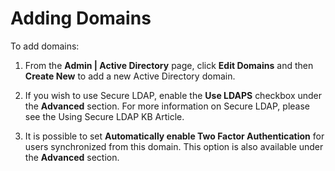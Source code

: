 [title]: # (Adding Domains)
[tags]: # (XXX)
[priority]: # (10)

# Adding Domains

To add domains:

1. From the **Admin | Active Directory** page, click **Edit Domains** and then **Create New** to add a new Active Directory domain.

1. If you wish to use Secure LDAP, enable the **Use LDAPS** checkbox under the **Advanced** section. For more information on Secure LDAP, please see the Using Secure LDAP KB Article.

1. It is possible to set **Automatically enable Two Factor Authentication** for users synchronized from this domain. This option is also available under the **Advanced** section.
